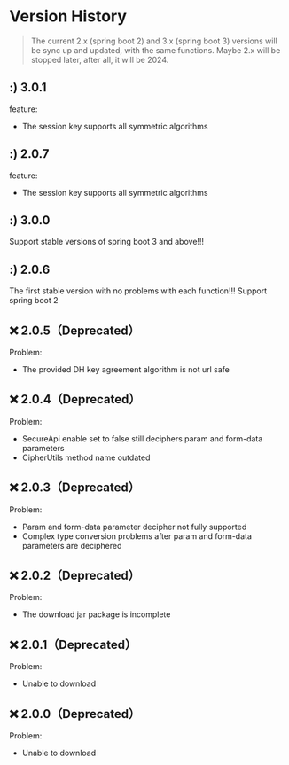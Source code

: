 # Version History

> The current 2.x (spring boot 2) and 3.x (spring boot 3) versions will be sync up and updated, with the same functions. Maybe 2.x will be stopped later, after all, it will be 2024.

## :) 3.0.1

feature:

- The session key supports all symmetric algorithms

## :) 2.0.7

feature:

- The session key supports all symmetric algorithms

## :) 3.0.0

Support stable versions of spring boot 3 and above!!!

## :) 2.0.6

The first stable version with no problems with each function!!! Support spring boot 2

## ❌ 2.0.5（Deprecated）

Problem:

- The provided DH key agreement algorithm is not url safe

## ❌ 2.0.4（Deprecated）

Problem:

- SecureApi enable set to false still deciphers param and form-data parameters
- CipherUtils method name outdated

## ❌ 2.0.3（Deprecated）

Problem:

- Param and form-data parameter decipher not fully supported
- Complex type conversion problems after param and form-data parameters are deciphered

## ❌ 2.0.2（Deprecated）

Problem:

- The download jar package is incomplete

## ❌ 2.0.1（Deprecated）

Problem:

- Unable to download

## ❌ 2.0.0（Deprecated）

Problem:

- Unable to download

